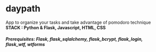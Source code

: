 # daypath
App to organize your tasks and take advantage of pomodoro technique  
**STACK : Python & Flask, Javascript, HTML, CSS**

##### Prerequisites: Flask, flask_sqlalchemy, flask_bcrypt, flask_login, flask_wtf, wtforms
